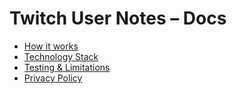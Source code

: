 # Twitch User Notes – Docs

* [How it works](architecture.md)
* [Technology Stack](stack.md)
* [Testing & Limitations](testing.md)
* [Privacy Policy](privacy.md)